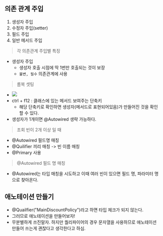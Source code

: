 ## 의존 관계 주입

1. 생성자 주입
2. 수정자 주입(setter)
3. 필드 주입
4. 일반 메서드 주입

> 각 의존관계 주입별 특징

- 생성자 주입
    - 생성자 호출 시점에 딱 1번만 호출되는 것이 보장
    - `불변, 필수` 의존관계에 사용


> 롬복 셋팅
- <img src="화면 캡처 2022-05-02 104334.jpg">
- ctrl + f12 : 클래스에 있는 메서드 보여주는 단축키
    - 해당 단축키로 확인하면 생성자(메서드로 표현되어있음)가 만들어진 것을 확인할 수 있다.
- 생성자가 1개이면 @Autowired 생략 가능하다.

> 조회 빈이 2개 이상 일 때
- @Autowired 필드명 매칭
- @Quilifier 끼리 매칭 -> 빈 이름 매칭
- @Primary 사용

> @Autowired 필드 명 매칭
- @Autowired는 타입 매칭을 시도하고 이때 여러 빈이 있으면 필드 명, 파라미터 명으로 찾아온다.


## 애노테이션 만들기

- @Quailfier("MainDiscountPolicy")라고 하면 타입 체크가 되지 않는다.
- 그러므로 애노테이션을 만들어보자!
- 무분별하게 쓰진말자. 하지만 퀄리파이어의 경우 문자열을 사용하므로 애노테이션 만들어 쓰는게 괜찮다고 생각한다고 하심.
